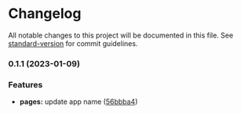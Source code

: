 # Changelog

All notable changes to this project will be documented in this file. See [standard-version](https://github.com/conventional-changelog/standard-version) for commit guidelines.

### 0.1.1 (2023-01-09)


### Features

* **pages:** update app name ([56bbba4](https://github.com/markus90souza/webapp-rickandmorty/commit/56bbba41b5529d798847e616e4ae2edf893d3270))
